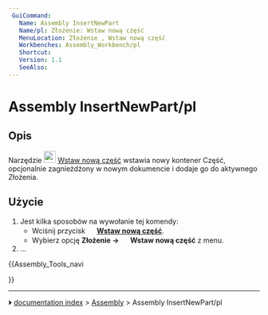 ```yaml
---
 GuiCommand:
   Name: Assembly InsertNewPart
   Name/pl: Złożenie: Wstaw nową część
   MenuLocation: Złożenie , Wstaw nową część
   Workbenches: Assembly_Workbench/pl
   Shortcut: 
   Version: 1.1
   SeeAlso: 
---
```


# Assembly InsertNewPart/pl



## Opis

Narzędzie <img alt="" src=images/Assembly_InsertNewPart.svg  style="width:24px;"> [Wstaw nową część](Assembly_InsertNewPart/pl.md) wstawia nowy kontener Część, opcjonalnie zagnieżdżony w nowym dokumencie i dodaje go do aktywnego Złożenia.



## Użycie

1.  Jest kilka sposobów na wywołanie tej komendy:
    -   Wciśnij przycisk **<img src="images/Assembly_InsertNewPart.svg" width=16px> [Wstaw nową część](Assembly_InsertNewPart/pl.md)**.
    -   Wybierz opcję **Złożenie → <img src="images/Assembly_InsertNewPart.svg" width=16px> Wstaw nową część** z menu.
2.  \...





{{Assembly_Tools_navi

}}



---
⏵ [documentation index](../README.md) > [Assembly](Assembly_Workbench.md) > Assembly InsertNewPart/pl
